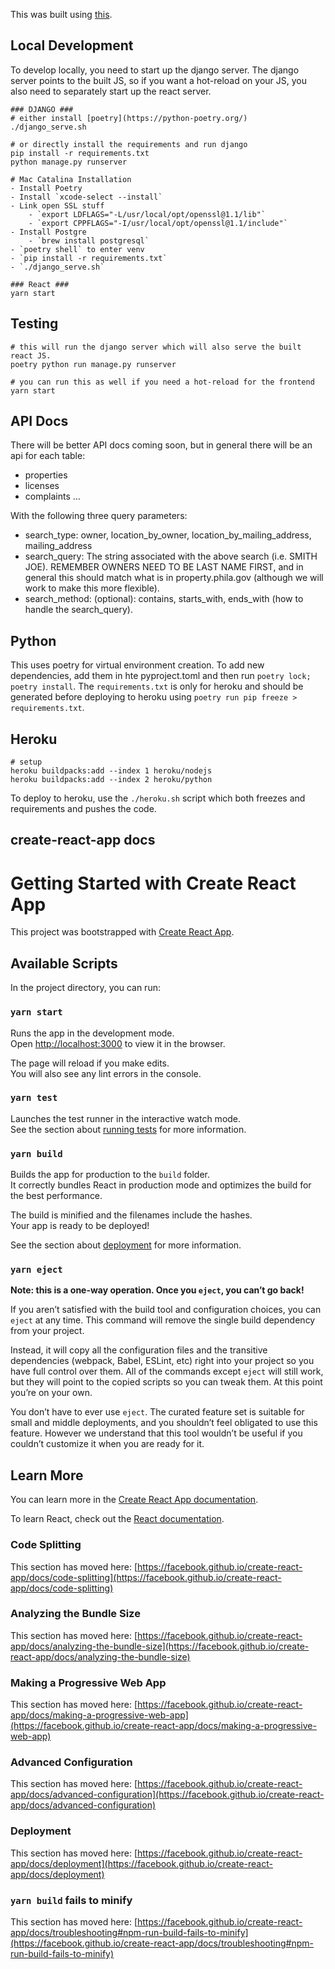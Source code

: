 This was built using [this](https://dev.to/shakib609/deploy-your-django-react-js-app-to-heroku-2bck).

Local Development
-----------------

To develop locally, you need to start up the django server. The django server points to the built JS, so if you want a hot-reload on your JS, you also need to separately start up the react server.

```
### DJANGO ###
# either install [poetry](https://python-poetry.org/)
./django_serve.sh

# or directly install the requirements and run django
pip install -r requirements.txt
python manage.py runserver

# Mac Catalina Installation
- Install Poetry
- Install `xcode-select --install`
- Link open SSL stuff
    - `export LDFLAGS="-L/usr/local/opt/openssl@1.1/lib"`
    - `export CPPFLAGS="-I/usr/local/opt/openssl@1.1/include"`
- Install Postgre
    - `brew install postgresql`
- `poetry shell` to enter venv
- `pip install -r requirements.txt`
- `./django_serve.sh`

### React ###
yarn start
```

Testing
-------

```
# this will run the django server which will also serve the built react JS.
poetry python run manage.py runserver

# you can run this as well if you need a hot-reload for the frontend
yarn start
```

API Docs
--------

There will be better API docs coming soon, but in general there will be an api for each table:

- properties
- licenses
- complaints
...

With the following three query parameters:

- search_type: owner, location_by_owner, location_by_mailing_address, mailing_address
- search_query: The string associated with the above search (i.e. SMITH JOE). REMEMBER OWNERS NEED TO BE LAST NAME FIRST, and in general this should match what is in property.phila.gov (although we will work to make this more flexible).
- search_method: (optional): contains, starts_with, ends_with (how to handle the search_query). 

Python
------
This uses poetry for virtual environment creation. To add new dependencies, add them in hte pyproject.toml and then run `poetry lock; poetry install`. The `requirements.txt` is only for heroku and should be generated before deploying to heroku using `poetry run pip freeze > requirements.txt`. 

Heroku
------
```
# setup
heroku buildpacks:add --index 1 heroku/nodejs
heroku buildpacks:add --index 2 heroku/python
```

To deploy to heroku, use the `./heroku.sh` script which both freezes and requirements and pushes the code.

create-react-app docs
---------------------

# Getting Started with Create React App

This project was bootstrapped with [Create React App](https://github.com/facebook/create-react-app).

## Available Scripts

In the project directory, you can run:

### `yarn start`

Runs the app in the development mode.\
Open [http://localhost:3000](http://localhost:3000) to view it in the browser.

The page will reload if you make edits.\
You will also see any lint errors in the console.

### `yarn test`

Launches the test runner in the interactive watch mode.\
See the section about [running tests](https://facebook.github.io/create-react-app/docs/running-tests) for more information.

### `yarn build`

Builds the app for production to the `build` folder.\
It correctly bundles React in production mode and optimizes the build for the best performance.

The build is minified and the filenames include the hashes.\
Your app is ready to be deployed!

See the section about [deployment](https://facebook.github.io/create-react-app/docs/deployment) for more information.

### `yarn eject`

**Note: this is a one-way operation. Once you `eject`, you can’t go back!**

If you aren’t satisfied with the build tool and configuration choices, you can `eject` at any time. This command will remove the single build dependency from your project.

Instead, it will copy all the configuration files and the transitive dependencies (webpack, Babel, ESLint, etc) right into your project so you have full control over them. All of the commands except `eject` will still work, but they will point to the copied scripts so you can tweak them. At this point you’re on your own.

You don’t have to ever use `eject`. The curated feature set is suitable for small and middle deployments, and you shouldn’t feel obligated to use this feature. However we understand that this tool wouldn’t be useful if you couldn’t customize it when you are ready for it.

## Learn More

You can learn more in the [Create React App documentation](https://facebook.github.io/create-react-app/docs/getting-started).

To learn React, check out the [React documentation](https://reactjs.org/).

### Code Splitting

This section has moved here: [https://facebook.github.io/create-react-app/docs/code-splitting](https://facebook.github.io/create-react-app/docs/code-splitting)

### Analyzing the Bundle Size

This section has moved here: [https://facebook.github.io/create-react-app/docs/analyzing-the-bundle-size](https://facebook.github.io/create-react-app/docs/analyzing-the-bundle-size)

### Making a Progressive Web App

This section has moved here: [https://facebook.github.io/create-react-app/docs/making-a-progressive-web-app](https://facebook.github.io/create-react-app/docs/making-a-progressive-web-app)

### Advanced Configuration

This section has moved here: [https://facebook.github.io/create-react-app/docs/advanced-configuration](https://facebook.github.io/create-react-app/docs/advanced-configuration)

### Deployment

This section has moved here: [https://facebook.github.io/create-react-app/docs/deployment](https://facebook.github.io/create-react-app/docs/deployment)

### `yarn build` fails to minify

This section has moved here: [https://facebook.github.io/create-react-app/docs/troubleshooting#npm-run-build-fails-to-minify](https://facebook.github.io/create-react-app/docs/troubleshooting#npm-run-build-fails-to-minify)
